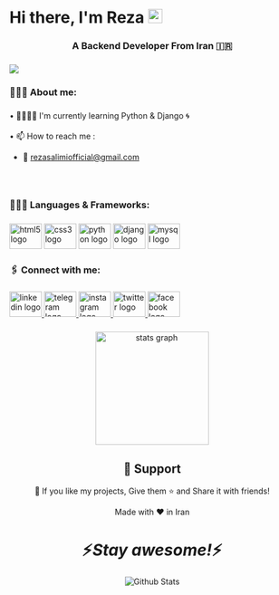 <div align=="center">
   <h1>Hi there, I'm Reza</a> <img src="https://media.giphy.com/media/hvRJCLFzcasrR4ia7z/giphy.gif" width="25px"> </h1>

###

<h3 align="center">A Backend Developer From Iran 🇮🇷</h3>

###

<div align="left">
  <img src="https://visitor-badge.laobi.icu/badge?page_id=rezar.rezar&right_color=coral"  />
</div>

###

<h3 align="left">🙋🏻‍♂️ About me:</h3>

###
<p align="left">• 🌱🧑🏻‍💻 I'm currently learning Python & Django 🌀<br><br>• 📫 How to reach me :
   
- 📧 rezasalimiofficial@gmail.com

###

<p align="left">ㅤㅤㅤㅤㅤㅤㅤㅤㅤ</p>

###

<h3 align="left">🧑🏻‍💻 Languages & Frameworks:</h3>

###

<div align="left">
  <img src="https://cdn.jsdelivr.net/gh/devicons/devicon/icons/html5/html5-original.svg" height="45" width="57" alt="html5 logo"  />
  <img src="https://cdn.jsdelivr.net/gh/devicons/devicon/icons/css3/css3-original.svg" height="45" width="57" alt="css3 logo"  />
  <img src="https://cdn.jsdelivr.net/gh/devicons/devicon/icons/python/python-original.svg" height="45" width="57" alt="python logo"  />
  <img src="https://cdn.jsdelivr.net/gh/devicons/devicon/icons/django/django-plain.svg" height="45" width="57" alt="django logo"  />
  <img src="https://cdn.jsdelivr.net/gh/devicons/devicon/icons/mysql/mysql-original.svg" height="45" width="57" alt="mysql logo"  />
</div>

###

<h3 align="left">🖇️ Connect with me:</h3>

###

<div align="left">
  <a href="https://www.linkedin.com/in/reza-salimi-bb718b247" target="_blank">
    <img src="https://raw.githubusercontent.com/maurodesouza/profile-readme-generator/master/src/assets/icons/social/linkedin/default.svg" width="57" height="45" alt="linkedin logo"  />
  </a>
  <a href="https://t.me/rzaw_sa" target="_blank">
    <img src="https://raw.githubusercontent.com/maurodesouza/profile-readme-generator/master/src/assets/icons/social/telegram/default.svg" width="57" height="45" alt="telegram logo"  />
  </a>
  <a href="https://www.instagram.com/rzaw_sa" target="_blank">
    <img src="https://raw.githubusercontent.com/maurodesouza/profile-readme-generator/master/src/assets/icons/social/instagram/default.svg" width="57" height="45" alt="instagram logo"  />
  </a>
  <a href="https://twitter.com/_Reza_s?t=aJKxze6Wc6bFOqzsOxvSEw&s=09" target="_blank">
    <img src="https://raw.githubusercontent.com/maurodesouza/profile-readme-generator/master/src/assets/icons/social/twitter/default.svg" width="57" height="45" alt="twitter logo"  />
  </a>
  <a href="https://www.facebook.com/profile.php?id=100081179752868" target="_blank">
    <img src="https://raw.githubusercontent.com/maurodesouza/profile-readme-generator/master/src/assets/icons/social/facebook/default.svg" width="57" height="45" alt="facebook logo"  />
  </a>
</div>

###

<div align="center">
  <img src="https://github-readme-stats.vercel.app/api?hide_title=false&hide_rank=false&show_icons=true&include_all_commits=true&count_private=false&disable_animations=false&theme=github_dark&locale=en&hide_border=false&username=rezar" height="200" alt="stats graph"  />


###
<h2 align="center">🤝 Support</h2>

<p align="center">💙 If you like my projects, Give them ⭐ and Share it with friends!</p>
</p>
<p align="center">Made with ❤️ in Iran</p>

<h1 align='center'>⚡️<i>Stay awesome!</i>⚡️</h1>

<p align="center">
        <img src="https://raw.githubusercontent.com/mayhemantt/mayhemantt/Update/svg/Bottom.svg" alt="Github Stats" />
</p>


